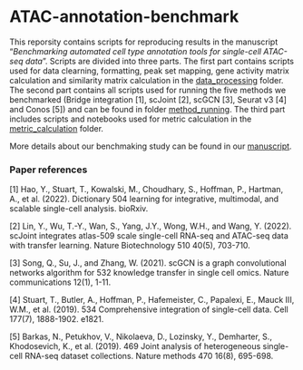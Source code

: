 # ATAC-annotation-benchmark

This reporsity contains scripts for reproducing results in the manuscript “*Benchmarking automated cell type annotation tools for single-cell ATAC-seq data*”. Scripts are divided into three parts. The first part contains scripts used for data clearning, formatting, peak set mapping, gene activity matrix calculation and similarity matrix calculation in the [data_processing](https://github.com/AprilYuge/ATAC-annotation-benchmark/tree/main/data_processing) folder. The second part contains all scripts used for running the five methods we benchmarked (Bridge integration [1], scJoint [2], scGCN [3], Seurat v3 [4] and Conos [5]) and can be found in folder [method_running](https://github.com/AprilYuge/ATAC-annotation-benchmark/tree/main/method_running). The third part includes scripts and notebooks used for metric calculation in the [metric_calculation](https://github.com/AprilYuge/ATAC-annotation-benchmark/tree/main/metric_calculation) folder.

More details about our benchmaking study can be found in our [manuscript](https://submit.biorxiv.org/submission/pdf?msid=BIORXIV/2022/511014&roleName=author&msversion=1).

### Paper references

[1] Hao, Y., Stuart, T., Kowalski, M., Choudhary, S., Hoffman, P., Hartman, A., et al. (2022). Dictionary 504 learning for integrative, multimodal, and scalable single-cell analysis. bioRxiv.

[2] Lin, Y., Wu, T.-Y., Wan, S., Yang, J.Y., Wong, W.H., and Wang, Y. (2022). scJoint integrates atlas-509 scale single-cell RNA-seq and ATAC-seq data with transfer learning. Nature Biotechnology 510 40(5), 703-710.

[3] Song, Q., Su, J., and Zhang, W. (2021). scGCN is a graph convolutional networks algorithm for 532 knowledge transfer in single cell omics. Nature communications 12(1), 1-11.

[4] Stuart, T., Butler, A., Hoffman, P., Hafemeister, C., Papalexi, E., Mauck III, W.M., et al. (2019). 534 Comprehensive integration of single-cell data. Cell 177(7), 1888-1902. e1821.

[5] Barkas, N., Petukhov, V., Nikolaeva, D., Lozinsky, Y., Demharter, S., Khodosevich, K., et al. (2019). 469 Joint analysis of heterogeneous single-cell RNA-seq dataset collections. Nature methods 470 16(8), 695-698.